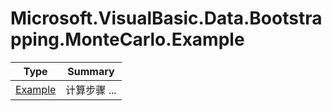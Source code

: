 ﻿
# Microsoft.VisualBasic.Data.Bootstrapping.MonteCarlo.Example

|Type|Summary|
|----|-------|
|<a href="#" onClick="load('/docs/Microsoft.VisualBasic.Data.Bootstrapping.MonteCarlo.Example/Example.md')">Example</a>|计算步骤 ...|


